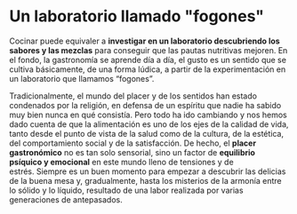 # Un laboratorio llamado "fogones"

Cocinar puede equivaler a **investigar en un laboratorio descubriendo los sabores y las mezclas** para conseguir que las pautas nutritivas mejoren. En el fondo, la gastronomía se aprende día a día, el gusto es un sentido que se cultiva básicamente, de una forma lúdica, a partir de la experimentación en un laboratorio que llamamos “fogones”.

Tradicionalmente, el mundo del placer y de los sentidos han estado condenados por la religión, en defensa de un espíritu que nadie ha sabido muy bien nunca en qué consistía. Pero todo ha ido cambiando y nos hemos dado cuenta de que la alimentación es uno de los ejes de la calidad de vida, tanto desde el punto de vista de la salud como de la cultura, de la estética, del comportamiento social y de la satisfacción. De hecho, el **placer gastronómico** no es tan solo sensorial, sino un factor de **equilibrio psíquico y emocional** en este mundo lleno de tensiones y de estrés. Siempre es un buen momento para empezar a descubrir las delicias de la buena mesa y, gradualmente, hasta los misterios de la armonía entre lo sólido y lo líquido, resultado de una labor realizada por varias generaciones de antepasados.